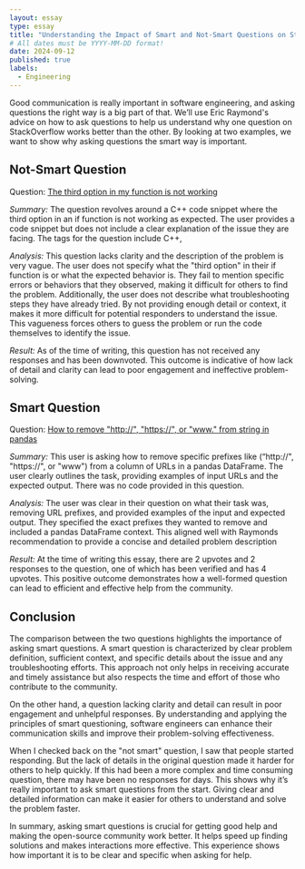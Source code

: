 ```yaml
---
layout: essay
type: essay
title: "Understanding the Impact of Smart and Not-Smart Questions on StackOverflow"
# All dates must be YYYY-MM-DD format!
date: 2024-09-12
published: true
labels:
  - Engineering
---
```



Good communication is really important in software engineering, and asking questions the right way is a big part of that. We’ll use Eric Raymond's advice on how to ask questions to help us understand why one question on StackOverflow works better than the other. By looking at two examples, we want to show why asking questions the smart way is important.

## Not-Smart Question

Question: [The third option in my function is not working](https://stackoverflow.com/questions/78980856/the-third-option-in-my-if-function-is-not-working)

_Summary:_
 The question revolves around a C++ code snippet where the third option in an if function is not working as expected. The user provides a code snippet but does not include a clear explanation of the issue they are facing. The tags for the question include C++, 

_Analysis:_
 This question lacks clarity and the description of the problem is very vague. The user does not specify what the "third option" in their if function is or what the expected behavior is. They fail to mention specific errors or behaviors that they observed, making it difficult for others to find the problem. Additionally, the user does not describe what troubleshooting steps they have already tried.
By not providing enough detail or context, it makes it more difficult for potential responders to understand the issue. This vagueness forces others to guess the problem or run the code themselves to identify the issue.

_Result:_
 As of the time of writing, this question has not received any responses and has been downvoted. This outcome is indicative of how lack of detail and clarity can lead to poor engagement and ineffective problem-solving. 

## Smart Question

Question: [How to remove "http://", "https://", or "www." from string in pandas](https://stackoverflow.com/questions/78980323/how-to-remove-http-https-or-www-from-string-in-pandas)

_Summary:_
 This user is asking how to remove specific prefixes like (“http://", "https://", or "www") from a column of URLs in a pandas DataFrame. The user clearly outlines the task, providing examples of input URLs and the expected output. There was no code provided in this question. 

_Analysis:_
 The user was clear in their question on what their task was, removing URL prefixes, and provided examples of the input and expected output. They specified the exact prefixes they wanted to remove and included a pandas DataFrame context. This aligned well with Raymonds recommendation to provide a concise and detailed problem description

_Result:_
 At the time of writing this essay, there are 2 upvotes and 2 responses to the question, one of which has been verified and has 4 upvotes. This positive outcome demonstrates how a well-formed question can lead to efficient and effective help from the community. 

## Conclusion

The comparison between the two questions highlights the importance of asking smart questions. A smart question is characterized by clear problem definition, sufficient context, and specific details about the issue and any troubleshooting efforts. This approach not only helps in receiving accurate and timely assistance but also respects the time and effort of those who contribute to the community.

On the other hand, a question lacking clarity and detail can result in poor engagement and unhelpful responses. By understanding and applying the principles of smart questioning, software engineers can enhance their communication skills and improve their problem-solving effectiveness.

When I checked back on the "not smart" question, I saw that people started responding. But the lack of details in the original question made it harder for others to help quickly. If this had been a more complex and time consuming question, there may have been no responses for days. This shows why it’s really important to ask smart questions from the start. Giving clear and detailed information can make it easier for others to understand and solve the problem faster.

In summary, asking smart questions is crucial for getting good help and making the open-source community work better. It helps speed up finding solutions and makes interactions more effective. This experience shows how important it is to be clear and specific when asking for help.
